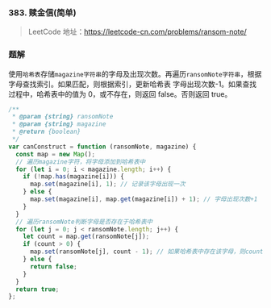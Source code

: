 ### 383. 赎金信(简单)

> LeetCode 地址：https://leetcode-cn.com/problems/ransom-note/

### 题解

使用`哈希表`存储`magazine字符串`的字母及出现次数。再遍历`ransomNote字符串`，根据字母查找索引。如果匹配，则根据索引，更新哈希表 字母出现次数-1。如果查找过程中，哈希表中的值为 0，或不存在，则返回 false。否则返回 true。

```js
/**
 * @param {string} ransomNote
 * @param {string} magazine
 * @return {boolean}
 */
var canConstruct = function (ransomNote, magazine) {
  const map = new Map();
  // 遍历magazine字符，将字母添加到哈希表中
  for (let i = 0; i < magazine.length; i++) {
    if (!map.has(magazine[i])) {
      map.set(magazine[i], 1); // 记录该字母出现一次
    } else {
      map.set(magazine[i], map.get(magazine[i]) + 1); // 字母出现次数+1
    }
  }
  // 遍历ransomNote判断字母是否存在于哈希表中
  for (let j = 0; j < ransomNote.length; j++) {
    let count = map.get(ransomNote[j]);
    if (count > 0) {
      map.set(ransomNote[j], count - 1); // 如果哈希表中存在该字母，则count-1
    } else {
      return false;
    }
  }
  return true;
};
```

